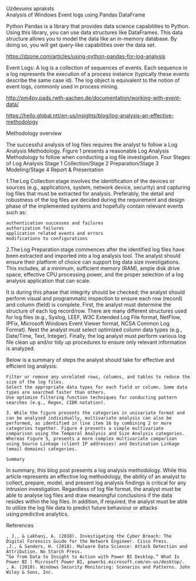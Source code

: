 Uzdevums apraksts  
Analysis of Windows Event logs using Pandas DataFrame

Python Pandas is a library that provides data science capabilities to Python. Using this library, you can use data structures like DataFrames. 
This data structure allows you to model the data like an in-memory database. By doing so, you will get query-like capabilities over the data set.  

https://dzone.com/articles/using-python-pandas-for-log-analysis  

Event Logs: A log is a collection of sequences of events. Each sequence in a log represents the execution of a process instance (typically these events describe the same case id). 
The log object is equivalent to the notion of event logs, commonly used in process mining.  

http://pm4py.pads.rwth-aachen.de/documentation/working-with-event-data/


https://hello.global.ntt/en-us/insights/blog/log-analysis-an-effective-methodology  

Methodology overview

The successful analysis of log files requires the analyst to follow a Log Analysis Methodology. 
Figure 1 presents a reasonable Log Analysis Methodology to follow when conducting a log file investigation.
Four Stages of Log Analysis
Stage 1 Collection/Stage 2 Preparation/Stage 3 Modeling/Stage 4 Report & Presentation  

1.The Log Collection stage involves the identification of the devices or sources (e.g., applications, system, network device, security) and capturing log files that must be extracted for analysis. Preferably, the detail and robustness of the log files are decided during the requirement and design phase of the implemented systems and hopefully contain relevant events such as: 

    authentication successes and failures
    authorization failures
    application related events and errors
    modifications to configurations

2.The Log Preparation stage commences after the identified log files have been extracted and imported into a log analysis tool. The analyst should ensure their platform of choice can support big data size investigations. This includes, at a minimum, sufficient memory (RAM), ample disk drive space, effective CPU processing power, and the proper selection of a log analysis application that can scale.

It is during this phase that integrity should be checked; the analyst should perform visual and programmatic inspection to ensure each row (record) and column (field) is complete. First, the analyst must determine the structure of each log record/row. There are many different structures used for log files (e.g., Syslog, LEEF, W3C Extended Log File format, NetFlow, IPFix, Microsoft Windows Event Viewer format, NCSA Common Log Format). Next the analyst must select optimized column data types (e.g., Date/Time, Text, Integer). Finally, the log analyst must perform various log file clean up and/or tidy up procedures to ensure only relevant information is analyzed.  

Below is a summary of steps the analyst should take for effective and efficient log analysis:

    Filter or remove any unrelated rows, columns, and tables to reduce the size of the log files.
    Select the appropriate data types for each field or column. Some data types are searched faster than others.
    Use optimize filtering function techniques for conducting pattern searches (e.g., Regex, CIDR notation).
    
    3. While the figure presents the categories in univariate format and can be analysed individually, multivariate analysis can also be performed, as identified in line item 16 by combining 2 or more categories together. Figure 4 presents a simple multivariate comparison using the Temporal Analysis and Size Analysis categories. Whereas Figure 5, presents a more complex multivariate comparison using Source Linkage (client IP addresses) and Destination Linkage (email domains) categories.
    
    Summary

In summary, this blog post presents a log analysis methodology. While this article represents an effective log methodology, the ability of an analyst to collect, prepare, model, and present log analysis findings is critical for any intrusion investigation. Regardless of log file format, the analyst must be able to analyse log files and draw meaningful conclusions if the data resides within the log files. In addition, if required, the analyst must be able to utilize the log file data to predict future behaviour or attacks using predictive analytics.

References

    , J., & Lakhani, A. (2018). Investigating the Cyber Breach: The Digital Forensics Guide for the Network Engineer. Cisco Press.
    ,J., & Sanders, H. (2018). Malware Data Science: Attack Detection and Attribution. No Starch Press.
    “Go from Data to Insight to Action with Power BI Desktop.” What Is Power BI | Microsoft Power BI, powerbi.microsoft.com/en-us/desktop/.
    , A. (2018). Windows Security Monitoring: Scenarios and Patterns. John Wiley & Sons, Inc.

